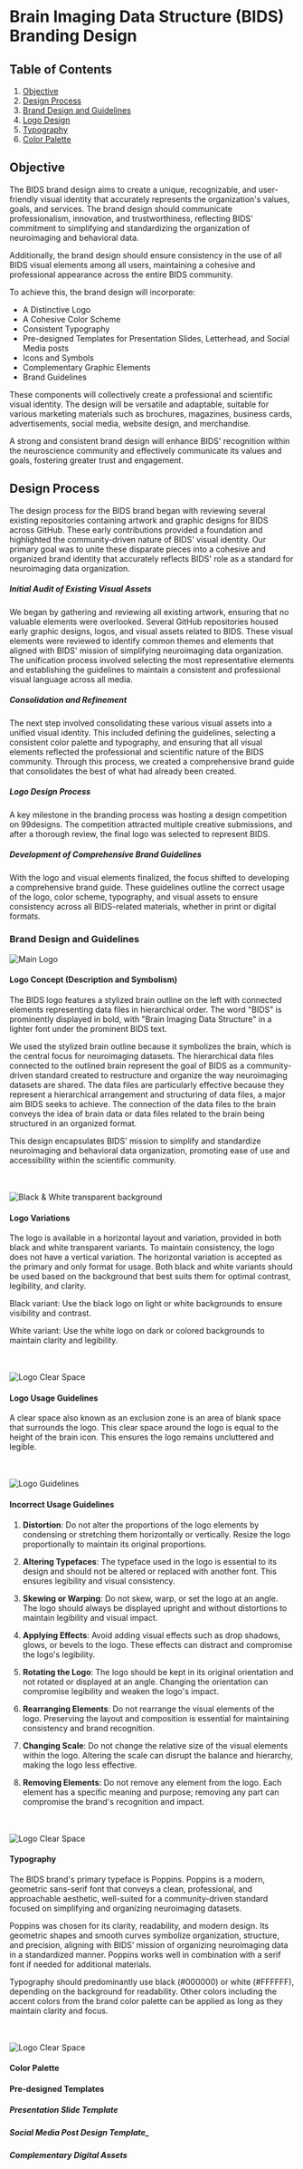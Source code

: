# Brain Imaging Data Structure (BIDS) Branding Design

## Table of Contents

1. [Objective](#objective)
1. [Design Process](#design-process)
1. [Brand Design and Guidelines](#brand-design-and-guidelines)
1. [Logo Design](#logo-variations)
1. [Typography](#typography)
1. [Color Palette](#color-palette)

## Objective

The BIDS brand design aims to create a unique, recognizable, and user-friendly visual identity that accurately represents the organization's values, goals, and services. The brand design should communicate professionalism, innovation, and trustworthiness, reflecting BIDS' commitment to simplifying and standardizing the organization of neuroimaging and behavioral data.

Additionally, the brand design should ensure consistency in the use of all BIDS visual elements among all users, maintaining a cohesive and professional appearance across the entire BIDS community.

To achieve this, the brand design will incorporate:

-	A Distinctive Logo
-	A Cohesive Color Scheme
-	Consistent Typography
-	Pre-designed Templates for Presentation Slides, Letterhead, and Social Media posts
-	Icons and Symbols
-	Complementary Graphic Elements
-	Brand Guidelines

These components will collectively create a professional and scientific visual identity. The design will be versatile and adaptable, suitable for various marketing materials such as brochures, magazines, business cards, advertisements, social media, website design, and merchandise.

A strong and consistent brand design will enhance BIDS' recognition within the neuroscience community and effectively communicate its values and goals, fostering greater trust and engagement.

## Design Process

The design process for the BIDS brand began with reviewing several existing repositories containing artwork and graphic designs for BIDS across GitHub. These early contributions provided a foundation and highlighted the community-driven nature of BIDS' visual identity. Our primary goal was to unite these disparate pieces into a cohesive and organized brand identity that accurately reflects BIDS' role as a standard for neuroimaging data organization.

##### Initial Audit of Existing Visual Assets
We began by gathering and reviewing all existing artwork, ensuring that no valuable elements were overlooked. Several GitHub repositories housed early graphic designs, logos, and visual assets related to BIDS. These visual elements were reviewed to identify common themes and elements that aligned with BIDS' mission of simplifying neuroimaging data organization. The unification process involved selecting the most representative elements and establishing the guidelines to maintain a consistent and professional visual language across all media.

##### Consolidation and Refinement
The next step involved consolidating these various visual assets into a unified visual identity. This included defining the guidelines, selecting a consistent color palette and typography, and ensuring that all visual elements reflected the professional and scientific nature of the BIDS community. Through this process, we created a comprehensive brand guide that consolidates the best of what had already been created.

##### Logo Design Process
A key milestone in the branding process was hosting a design competition on 99designs. The competition attracted multiple creative submissions, and after a thorough review, the final logo was selected to represent BIDS.

##### Development of Comprehensive Brand Guidelines
With the logo and visual elements finalized, the focus shifted to developing a comprehensive brand guide. These guidelines outline the correct usage of the logo, color scheme, typography, and visual assets to ensure consistency across all BIDS-related materials, whether in print or digital formats.

### Brand Design and Guidelines

![Main Logo](logo-guide-assets/BIDS_logo.jpg)

#### Logo Concept (Description and Symbolism)

The BIDS logo features a stylized brain outline on the left with connected elements representing data files in hierarchical order. The word "BIDS" is prominently displayed in bold, with "Brain Imaging Data Structure" in a lighter font under the prominent BIDS text.

We used the stylized brain outline because it symbolizes the brain, which is the central focus for neuroimaging datasets. The hierarchical data files connected to the outlined brain represent the goal of BIDS as a community-driven standard created to restructure and organize the way neuroimaging datasets are shared. The data files are particularly effective because they represent a hierarchical arrangement and structuring of data files, a major aim BIDS seeks to achieve. The connection of the data files to the brain conveys the idea of brain data or data files related to the brain being structured in an organized format.

This design encapsulates BIDS' mission to simplify and standardize neuroimaging and behavioral data organization, promoting ease of use and accessibility within the scientific community.<br><br><br>

![Black & White transparent background](logo-guide-assets/logo-variations.jpg)

#### Logo Variations

The logo is available in a horizontal layout and variation, provided in both black and white transparent variants. To maintain consistency, the logo does not have a vertical variation. The horizontal variation is accepted as the primary and only format for usage. Both black and white variants should be used based on the background that best suits them for optimal contrast, legibility, and clarity.

Black variant: Use the black logo on light or white backgrounds to ensure visibility and contrast.

White variant: Use the white logo on dark or colored backgrounds to maintain clarity and legibility.<br><br><br>

![Logo Clear Space](logo-guide-assets/logo-clear-space.jpg)

#### Logo Usage Guidelines

A clear space also known as an exclusion zone is an area of blank space that surrounds the logo. This clear space around the logo is equal to the height of the brain icon. This ensures the logo remains uncluttered and legible.<br><br><br>

![Logo Guidelines](logo-guide-assets/logo-guide.jpg)

#### Incorrect Usage Guidelines

1. **Distortion**: Do not alter the proportions of the logo elements by condensing or stretching them horizontally or vertically. Resize the logo proportionally to maintain its original proportions.

1. **Altering Typefaces**: The typeface used in the logo is essential to its design and should not be altered or replaced with another font. This ensures legibility and visual consistency.

1. **Skewing or Warping**: Do not skew, warp, or set the logo at an angle. The logo should always be displayed upright and without distortions to maintain legibility and visual impact.

1. **Applying Effects**: Avoid adding visual effects such as drop shadows, glows, or bevels to the logo. These effects can distract and compromise the logo's legibility.

1. **Rotating the Logo**: The logo should be kept in its original orientation and not rotated or displayed at an angle. Changing the orientation can compromise legibility and weaken the logo's impact.

1. **Rearranging Elements**: Do not rearrange the visual elements of the logo. Preserving the layout and composition is essential for maintaining consistency and brand recognition.

1. **Changing Scale**: Do not change the relative size of the visual elements within the logo. Altering the scale can disrupt the balance and hierarchy, making the logo less effective.

1. **Removing Elements**: Do not remove any element from the logo. Each element has a specific meaning and purpose; removing any part can compromise the brand's recognition and impact.<br><br><br>

![Logo Clear Space](logo-guide-assets/BIDS-typography.jpg)

#### Typography

The BIDS brand's primary typeface is Poppins. Poppins is a modern, geometric sans-serif font that conveys a clean, professional, and approachable aesthetic, well-suited for a community-driven standard focused on simplifying and organizing neuroimaging datasets.

Poppins was chosen for its clarity, readability, and modern design. Its geometric shapes and smooth curves symbolize organization, structure, and precision, aligning with BIDS’ mission of organizing neuroimaging data in a standardized manner. Poppins works well in combination with a serif font if needed for additional materials.

Typography should predominantly use black (#000000) or white (#FFFFFF), depending on the background for readability. Other colors including the accent colors from the brand color palette can be applied as long as they maintain clarity and focus.<br><br><br>

![Logo Clear Space](logo-guide-assets/BIDS-color.png)

#### Color Palette

#### Pre-designed Templates

##### Presentation Slide Template

##### Social Media Post Design Template_

##### Complementary Digital Assets

